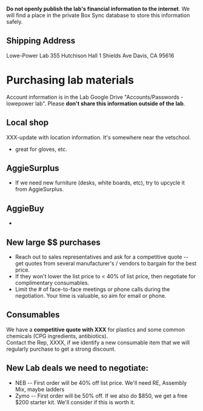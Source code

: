 **Do not openly publish the lab's financial information to the internet**. We will find a place in the private Box Sync database to store this information safely. 

## Shipping Address
Lowe-Power Lab
355 Hutchison Hall
1 Shields Ave
Davis, CA 95616

# Purchasing lab materials
Account information is in the Lab Google Drive "Accounts/Passwords - lowepower lab". Please **don't share this information outside of the lab**. 

## Local shop 
XXX-update with location information.  It's somewhere near the vetschool. 
* great for gloves, etc.

## AggieSurplus
* If we need new furniture (desks, white boards, etc), try to upcycle it from AggieSurplus.  
## AggieBuy
* 

## New large $$ purchases
* Reach out to sales representatives and ask for a competitive quote -- get quotes from several manufacturer's / vendors to bargain for the best price.
* If they won't lower the list price to < 40% of list price, then negotiate for complimentary consumables. 
* Limit the # of face-to-face meetings or phone calls during the negotiation.  Your time is valuable, so aim for email or phone. 

## Consumables
We have a **competitive quote with XXX** for plastics and some common chemicals (CPG ingredients, antibiotics).  
Contact the Rep, XXXX, if we identify a new consumable item that we will regularly purchase to get a strong discount. 


## New Lab deals we need to negotiate:
* NEB -- First order will be 40% off list price.  We'll need RE, Assembly Mix, maybe ladders
* Zymo -- First order will be 50% off. If we also do $850, we get a free $200 starter kit.  We'll consider if this is worth it. 